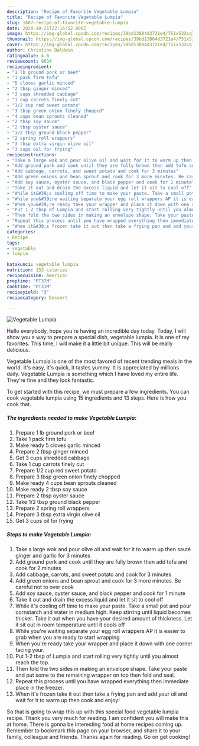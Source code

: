 ```yaml
---
description: "Recipe of Favorite Vegetable Lumpia"
title: "Recipe of Favorite Vegetable Lumpia"
slug: 1607-recipe-of-favorite-vegetable-lumpia
date: 2020-10-21T22:16:52.086Z
image: https://img-global.cpcdn.com/recipes/39bd13884d3721e4/751x532cq70/vegetable-lumpia-recipe-main-photo.jpg
thumbnail: https://img-global.cpcdn.com/recipes/39bd13884d3721e4/751x532cq70/vegetable-lumpia-recipe-main-photo.jpg
cover: https://img-global.cpcdn.com/recipes/39bd13884d3721e4/751x532cq70/vegetable-lumpia-recipe-main-photo.jpg
author: Christine Baldwin
ratingvalue: 4.6
reviewcount: 9634
recipeingredient:
- "1 lb ground pork or beef"
- "1 pack firm tofu"
- "5 cloves garlic minced"
- "2 tbsp ginger minced"
- "3 cups shredded cabbage"
- "1 cup carrots finely cut"
- "1/2 cup red sweet potato"
- "3 tbsp green onion finely chopped"
- "4 cups bean sprouts cleaned"
- "2 tbsp soy sauce"
- "2 tbsp oyster sauce"
- "1/2 tbsp ground black pepper"
- "2 spring roll wrappers"
- "3 tbsp extra virgin olive oil"
- "3 cups oil for frying"
recipeinstructions:
- "Take a large wok and pour olive oil and wait for it to warm up then sauté ginger and garlic for 3 minutes"
- "Add ground pork and cook until they are fully brown then add tofu and cook for 2 minutes"
- "Add cabbage, carrots, and sweet potato and cook for 3 minutes"
- "Add green onions and bean sprout and cook for 3 more minutes. Be careful not to over cook"
- "Add soy sauce, oyster sauce, and black pepper and cook for 1 minute"
- "Take it out and drain the excess liquid and let it sit to cool off"
- "While it&#39;s cooling off time to make your paste. Take a small pot and pour cornstarch and water in medium high. Keep stirring until liquid becomes thicker. Take it out when you have your desired amount of thickness. Let it sit out in room temperature until it cools off"
- "While you&#39;re waiting separate your egg roll wrappers AP it is easier to grab when you are ready to start wrapping"
- "When you&#39;re ready take your wrapper and place it down with one corner facing your."
- "Put 1-2 tbsp of Lumpia and start rolling very tightly until you almost reach the top."
- "Then fold the two sides in making an envelope shape. Take your paste and put some to the remaining wrapper on top then fold and seal."
- "Repeat this process until you have wrapped everything then immediate place in the freezer."
- "When it&#39;s frozen take it out then take a frying pan and add your oil and wait for it to warm up then cook and enjoy!"
categories:
- Recipe
tags:
- vegetable
- lumpia

katakunci: vegetable lumpia 
nutrition: 153 calories
recipecuisine: American
preptime: "PT37M"
cooktime: "PT31M"
recipeyield: "3"
recipecategory: Dessert

---
```



![Vegetable Lumpia](https://img-global.cpcdn.com/recipes/39bd13884d3721e4/751x532cq70/vegetable-lumpia-recipe-main-photo.jpg)

Hello everybody, hope you're having an incredible day today. Today, I will show you a way to prepare a special dish, vegetable lumpia. It is one of my favorites. This time, I will make it a little bit unique. This will be really delicious.



Vegetable Lumpia is one of the most favored of recent trending meals in the world. It's easy, it's quick, it tastes yummy. It is appreciated by millions daily. Vegetable Lumpia is something which I have loved my entire life. They're fine and they look fantastic.


To get started with this recipe, we must prepare a few ingredients. You can cook vegetable lumpia using 15 ingredients and 13 steps. Here is how you cook that.

<!--inarticleads1-->

##### The ingredients needed to make Vegetable Lumpia:

1. Prepare 1 lb ground pork or beef
1. Take 1 pack firm tofu
1. Make ready 5 cloves garlic minced
1. Prepare 2 tbsp ginger minced
1. Get 3 cups shredded cabbage
1. Take 1 cup carrots finely cut
1. Prepare 1/2 cup red sweet potato
1. Prepare 3 tbsp green onion finely chopped
1. Make ready 4 cups bean sprouts cleaned
1. Make ready 2 tbsp soy sauce
1. Prepare 2 tbsp oyster sauce
1. Take 1/2 tbsp ground black pepper
1. Prepare 2 spring roll wrappers
1. Prepare 3 tbsp extra virgin olive oil
1. Get 3 cups oil for frying




<!--inarticleads2-->

##### Steps to make Vegetable Lumpia:

1. Take a large wok and pour olive oil and wait for it to warm up then sauté ginger and garlic for 3 minutes
1. Add ground pork and cook until they are fully brown then add tofu and cook for 2 minutes
1. Add cabbage, carrots, and sweet potato and cook for 3 minutes
1. Add green onions and bean sprout and cook for 3 more minutes. Be careful not to over cook
1. Add soy sauce, oyster sauce, and black pepper and cook for 1 minute
1. Take it out and drain the excess liquid and let it sit to cool off
1. While it&#39;s cooling off time to make your paste. Take a small pot and pour cornstarch and water in medium high. Keep stirring until liquid becomes thicker. Take it out when you have your desired amount of thickness. Let it sit out in room temperature until it cools off
1. While you&#39;re waiting separate your egg roll wrappers AP it is easier to grab when you are ready to start wrapping
1. When you&#39;re ready take your wrapper and place it down with one corner facing your.
1. Put 1-2 tbsp of Lumpia and start rolling very tightly until you almost reach the top.
1. Then fold the two sides in making an envelope shape. Take your paste and put some to the remaining wrapper on top then fold and seal.
1. Repeat this process until you have wrapped everything then immediate place in the freezer.
1. When it&#39;s frozen take it out then take a frying pan and add your oil and wait for it to warm up then cook and enjoy!




So that is going to wrap this up with this special food vegetable lumpia recipe. Thank you very much for reading. I am confident you will make this at home. There is gonna be interesting food at home recipes coming up. Remember to bookmark this page on your browser, and share it to your family, colleague and friends. Thanks again for reading. Go on get cooking!
